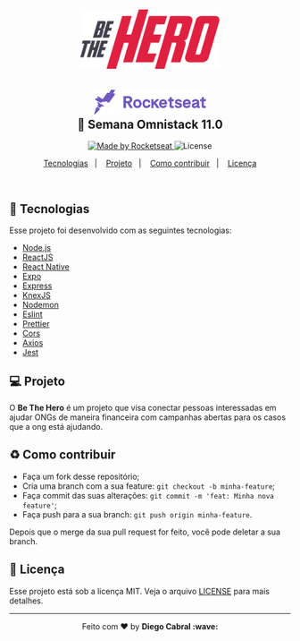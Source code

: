 <h1 align="center">
    <img alt="Semana OmniStack" src="img/logo3x.png" width="250px" />
</h1>

<h2 align="center">

  <img alt="Semana OmniStack" src="img/rocket.svg" width="200px" />
  <br/>
  🚀 Semana Omnistack 11.0
</h2>

<p align="center">
  <a href="https://rocketseat.com.br">
    <img alt="Made by Rocketseat" src="https://img.shields.io/badge/made%20by-Rocketseat-red">
  </a>
  <img alt="License" src="https://img.shields.io/badge/license-MIT-red">
</p>

<p align="center">
  <a href="#rocket-tecnologias">Tecnologias</a>&nbsp;&nbsp;&nbsp;|&nbsp;&nbsp;&nbsp;
  <a href="#-projeto">Projeto</a>&nbsp;&nbsp;&nbsp;|&nbsp;&nbsp;&nbsp;
  <a href="#recycle-como-contribuir">Como contribuir</a>&nbsp;&nbsp;&nbsp;|&nbsp;&nbsp;&nbsp;
  <a href="#memo-licença">Licença</a>
</p>

<br>

## :rocket: Tecnologias

Esse projeto foi desenvolvido com as seguintes tecnologias:

- [Node.js](https://nodejs.org/en/)
- [ReactJS](https://reactjs.org)
- [React Native](https://facebook.github.io/react-native/)
- [Expo](https://expo.io/)
- [Express](https://expressjs.com/pt-br/)
- [KnexJS](http://knexjs.org/)
- [Nodemon](https://www.npmjs.com/package/nodemon)
- [Eslint](https://www.npmjs.com/package/eslint)
- [Prettier](https://prettier.io/)
- [Cors](https://www.npmjs.com/package/cors)
- [Axios](https://www.npmjs.com/package/axios)
- [Jest](https://www.npmjs.com/package/jest)

## 💻 Projeto

O **Be The Hero** é um projeto que visa conectar pessoas interessadas em ajudar ONGs de maneira financeira com campanhas abertas para os casos que a ong está ajudando.

## :recycle: Como contribuir

- Faça um fork desse repositório;
- Cria uma branch com a sua feature: `git checkout -b minha-feature`;
- Faça commit das suas alterações: `git commit -m 'feat: Minha nova feature'`;
- Faça push para a sua branch: `git push origin minha-feature`.

Depois que o merge da sua pull request for feito, você pode deletar a sua branch.

## :memo: Licença

Esse projeto está sob a licença MIT. Veja o arquivo [LICENSE](LICENSE.md) para mais detalhes.

---
<p align="center">Feito com ❤️ by <strong>Diego Cabral :wave: </p>